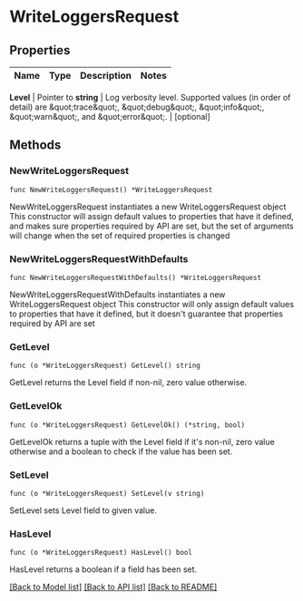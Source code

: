 # WriteLoggersRequest


## Properties

Name | Type | Description | Notes
------------ | ------------- | ------------- | -------------


**Level** | Pointer to **string** | Log verbosity level. Supported values (in order of detail) are \&quot;trace\&quot;, \&quot;debug\&quot;, \&quot;info\&quot;, \&quot;warn\&quot;, and \&quot;error\&quot;. | [optional] 



## Methods


### NewWriteLoggersRequest

`func NewWriteLoggersRequest() *WriteLoggersRequest`

NewWriteLoggersRequest instantiates a new WriteLoggersRequest object
This constructor will assign default values to properties that have it defined,
and makes sure properties required by API are set, but the set of arguments
will change when the set of required properties is changed

### NewWriteLoggersRequestWithDefaults

`func NewWriteLoggersRequestWithDefaults() *WriteLoggersRequest`

NewWriteLoggersRequestWithDefaults instantiates a new WriteLoggersRequest object
This constructor will only assign default values to properties that have it defined,
but it doesn't guarantee that properties required by API are set


### GetLevel

`func (o *WriteLoggersRequest) GetLevel() string`

GetLevel returns the Level field if non-nil, zero value otherwise.

### GetLevelOk

`func (o *WriteLoggersRequest) GetLevelOk() (*string, bool)`

GetLevelOk returns a tuple with the Level field if it's non-nil, zero value otherwise
and a boolean to check if the value has been set.

### SetLevel

`func (o *WriteLoggersRequest) SetLevel(v string)`

SetLevel sets Level field to given value.


### HasLevel

`func (o *WriteLoggersRequest) HasLevel() bool`

HasLevel returns a boolean if a field has been set.









[[Back to Model list]](../README.md#documentation-for-models) [[Back to API list]](../README.md#documentation-for-api-endpoints) [[Back to README]](../README.md)



